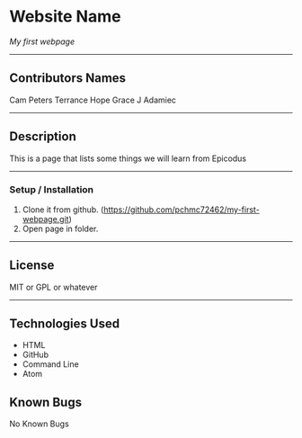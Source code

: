 # Website Name
_My first webpage_
*************************
## Contributors Names
Cam Peters
Terrance Hope
Grace J Adamiec
*************************************************
## Description
This is a page that lists some things we will learn from Epicodus
************************************************************************
### Setup / Installation
1. Clone it from github. (https://github.com/pchmc72462/my-first-webpage.git)
2. Open page in folder.
*************************************************************************
## License
MIT or GPL or whatever
*************************************************************************
## Technologies Used

* HTML
* GitHub
* Command Line
* Atom

## Known Bugs
No Known Bugs 
